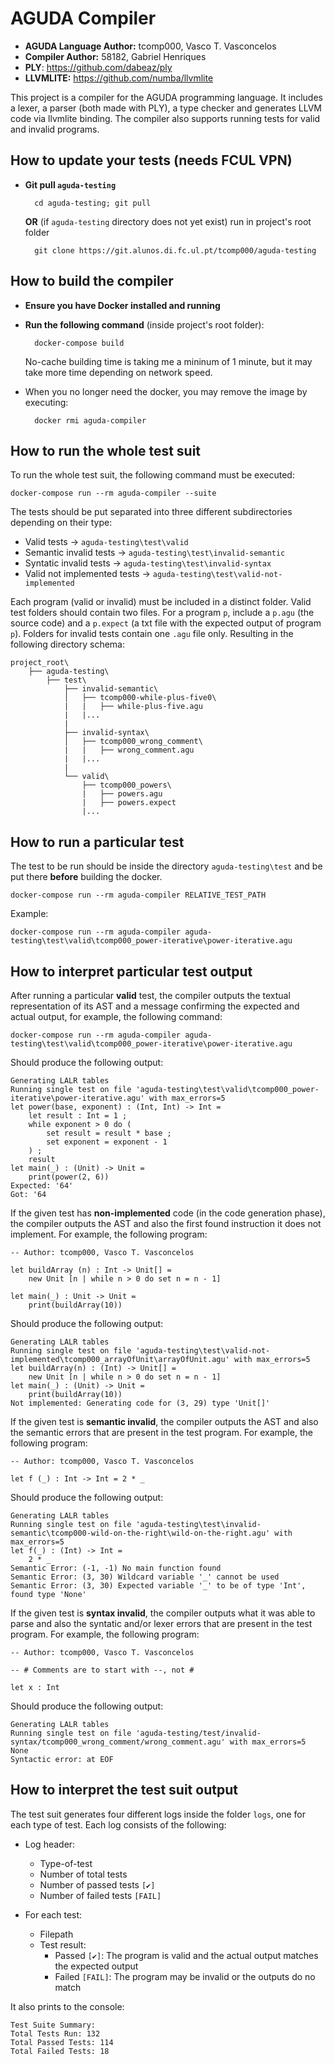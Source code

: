 # AGUDA Compiler

- **AGUDA Language Author:** tcomp000, Vasco T. Vasconcelos
- **Compiler Author:** 58182, Gabriel Henriques
- **PLY**: https://github.com/dabeaz/ply
- **LLVMLITE:** https://github.com/numba/llvmlite


This project is a compiler for the AGUDA programming language. It includes a lexer, a parser (both made with PLY), a type checker and generates LLVM code via llvmlite binding. The compiler also supports running tests for valid and invalid programs.

## How to update your tests (**needs FCUL VPN**)
- **Git pull `aguda-testing`**

        cd aguda-testing; git pull

    **OR** (if `aguda-testing` directory does not yet exist) run in project's root folder

        git clone https://git.alunos.di.fc.ul.pt/tcomp000/aguda-testing  

## How to build the compiler
- **Ensure you have Docker installed and running**
        
- **Run the following command** (inside project's root folder):

        docker-compose build

    No-cache building time is taking me a mininum of 1 minute, but it may take more time depending on network speed.

- When you no longer need the docker, you may remove the image by executing:

        docker rmi aguda-compiler

## How to run the whole test suit

To run the whole test suit, the following command must be executed:

    docker-compose run --rm aguda-compiler --suite

The tests should be put separated into three different subdirectories depending on their type:
- Valid tests -> `aguda-testing\test\valid`
- Semantic invalid tests -> `aguda-testing\test\invalid-semantic`
- Syntatic invalid tests -> `aguda-testing\test\invalid-syntax`
- Valid not implemented tests -> `aguda-testing\test\valid-not-implemented`

Each program (valid or invalid) must be included in a distinct folder. Valid test folders should contain two files. For a program `p`, include a `p.agu` (the source code) and a `p.expect` (a txt file with the expected output of program `p`). Folders for invalid tests contain one `.agu` file only. Resulting in the following directory schema:

    project_root\
        ├── aguda-testing\
            ├── test\
                ├── invalid-semantic\
                │   ├── tcomp000-while-plus-five0\
                |   |   ├── while-plus-five.agu
                |   |...
                |
                ├── invalid-syntax\
                │   ├── tcomp000_wrong_comment\
                |   |   ├── wrong_comment.agu
                |   |...
                |
                └── valid\
                    ├── tcomp000_powers\
                    |   ├── powers.agu
                    |   ├── powers.expect
                    |...

## How to run a particular test
The test to be run should be inside the directory `aguda-testing\test` and be put there **before** building the docker.

    docker-compose run --rm aguda-compiler RELATIVE_TEST_PATH

Example:

    docker-compose run --rm aguda-compiler aguda-testing\test\valid\tcomp000_power-iterative\power-iterative.agu  


## How to interpret particular test output
After running a particular **valid** test, the compiler outputs the textual representation of its AST and a message confirming the expected and actual output, for example, the following command:

    docker-compose run --rm aguda-compiler aguda-testing\test\valid\tcomp000_power-iterative\power-iterative.agu

Should produce the following output:

    Generating LALR tables
    Running single test on file 'aguda-testing\test\valid\tcomp000_power-iterative\power-iterative.agu' with max_errors=5
    let power(base, exponent) : (Int, Int) -> Int =
        let result : Int = 1 ;
        while exponent > 0 do (
            set result = result * base ;
            set exponent = exponent - 1
        ) ;
        result
    let main(_) : (Unit) -> Unit =
        print(power(2, 6))
    Expected: '64'
    Got: '64

If the given test has **non-implemented** code (in the code generation phase), the compiler outputs the AST and also the first found instruction it does not implement. For example, the following program:

    -- Author: tcomp000, Vasco T. Vasconcelos

    let buildArray (n) : Int -> Unit[] =
        new Unit [n | while n > 0 do set n = n - 1]

    let main(_) : Unit -> Unit =
        print(buildArray(10))

Should produce the following output:

    Generating LALR tables
    Running single test on file 'aguda-testing\test\valid-not-implemented\tcomp000_arrayOfUnit\arrayOfUnit.agu' with max_errors=5
    let buildArray(n) : (Int) -> Unit[] =
        new Unit [n | while n > 0 do set n = n - 1]
    let main(_) : (Unit) -> Unit =
        print(buildArray(10))
    Not implemented: Generating code for (3, 29) type 'Unit[]'

If the given test is **semantic invalid**, the compiler outputs the AST and also the semantic errors that are present in the test program. For example, the following program:

    -- Author: tcomp000, Vasco T. Vasconcelos

    let f (_) : Int -> Int = 2 * _

Should produce the following output:

    Generating LALR tables
    Running single test on file 'aguda-testing\test\invalid-semantic\tcomp000-wild-on-the-right\wild-on-the-right.agu' with max_errors=5
    let f(_) : (Int) -> Int =
        2 * _
    Semantic Error: (-1, -1) No main function found
    Semantic Error: (3, 30) Wildcard variable '_' cannot be used
    Semantic Error: (3, 30) Expected variable '_' to be of type 'Int', found type 'None'

If the given test is **syntax invalid**, the compiler outputs what it was able to parse and also the syntatic and/or lexer errors that are present in the test program. For example, the following program:

    -- Author: tcomp000, Vasco T. Vasconcelos

    -- # Comments are to start with --, not #

    let x : Int


Should produce the following output:

    Generating LALR tables
    Running single test on file 'aguda-testing/test/invalid-syntax/tcomp000_wrong_comment/wrong_comment.agu' with max_errors=5
    None
    Syntactic error: at EOF

## How to interpret the test suit output

The test suit generates four different logs inside the folder `logs`, one for each type of test. Each log consists of the following:
- Log header:
    
    - Type-of-test
    - Number of total tests
    - Number of passed tests `[✔]`
    - Number of failed tests `[FAIL]`

- For each test:

    - Filepath
    - Test result: 
        - Passed `[✔]`: The program is valid and the actual output matches the expected output
        - Failed `[FAIL]`: The program may be invalid or the outputs do no match

It also prints to the console:

    Test Suite Summary:
    Total Tests Run: 132
    Total Passed Tests: 114
    Total Failed Tests: 18